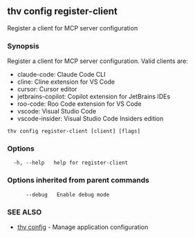 ## thv config register-client

Register a client for MCP server configuration

### Synopsis

Register a client for MCP server configuration.
Valid clients are:
  - claude-code: Claude Code CLI
  - cline: Cline extension for VS Code
  - cursor: Cursor editor
  - jetbrains-copilot: Copilot extension for JetBrains IDEs
  - roo-code: Roo Code extension for VS Code
  - vscode: Visual Studio Code
  - vscode-insider: Visual Studio Code Insiders edition

```
thv config register-client [client] [flags]
```

### Options

```
  -h, --help   help for register-client
```

### Options inherited from parent commands

```
      --debug   Enable debug mode
```

### SEE ALSO

* [thv config](thv_config.md)	 - Manage application configuration

